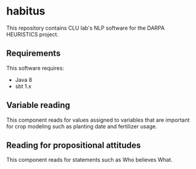 # habitus

This repository contains CLU lab's NLP software for the DARPA HEURISTICS project.

## Requirements

This software requires:
- Java 8 
- sbt 1.x

## Variable reading

This component reads for values assigned to variables that are important for crop modeling such as planting date and fertilizer usage.

## Reading for propositional attitudes

This component reads for statements such as Who believes What.

